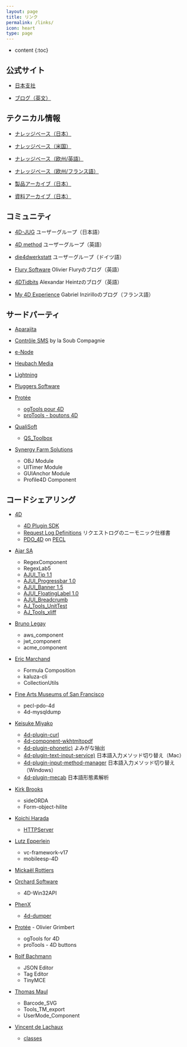 ```yaml
---
layout: page
title: リンク
permalink: /links/
icon: heart
type: page
---
```


* content
{:toc}

## 公式サイト

* [日本支社](https://jp.4d.com/)

* [ブログ（英文）](https://blog.4d.com/)

## テクニカル情報

* [ナレッジベース（日本）](http://kb.4d-japan.com/)

* [ナレッジベース（米国）](https://kb.4d.com/)

* [ナレッジベース（欧州/英語）](https://taow.4d.com/Tech-Tips/tipsList.en.html/)

* [ナレッジベース（欧州/フランス語）](https://taow.4d.com/Tech-Tips/tipsList.fr.html/)

* [製品アーカイブ（日本）](http://library.4d-japan.com/PRODUCTS/4D/)

* [資料アーカイブ（日本）](http://library.4d-japan.com/REFERENCE/)

## コミュニティ

* [4D-JUG](http://4djug.forumjap.com/) ユーザーグループ（日本語）

* [4D method](https://4dmethod.com/) ユーザーグループ（英語）

* [die4dwerkstatt](https://die4dwerkstatt.de/) ユーザーグループ（ドイツ語）

* [Flury Software](https://flury-software.ch/category/4d/) Olivier Fluryのブログ（英語）

* [4DTidbits](http://blog.heintz.net) Alexandar Heintzのブログ（英語）

* [My 4D Experience](https://my4dexperience.home.blog) Gabriel Inzirilloのブログ（フランス語）

## サードパーティ

* [Aparajita](https://aparajita.com/)

* [Contrôle SMS](https://www.controle-sms.com/en/) by la Soub Compagnie

* [e-Node](http://www.e-node.net/)

* [Heubach Media](https://www.hmplugins.com/)

* [Lightning](http://www.grahamlangley.co.uk/)

* [Pluggers Software](https://www.pluggers.nl/)

* [Protée](https://www.protee.org/index.php/fr/)
    * [ogTools pour 4D](https://www.protee.org/index.php/en/download-en/ogtools)
    * [proTools - boutons 4D](https://www.protee.org/index.php/fr/produits/outils-de-gestion/protools)
    
* [QualiSoft](http://association-qualisoft.eu)
    * [QS_Toolbox](http://association-qualisoft.eu/qs_toolbox/telechargement-qs_toolbox/)

* [Synergy Farm Solutions](http://www.synergyfarmsolutions.com/styled/index.html)
    * OBJ Module
    * UITimer Module
    * GUIAnchor Module
    * Profile4D Component
    
## コードシェアリング

* [4D](https://github.com/4d)
    * [4D Plugin SDK](https://github.com/4d/4D-Plugin-SDK)
    * [Request Log Definitions](https://github.com/4d/request-log-definitions) リクエストログのニーモニック仕様書
    * [PDO_4D](https://php.net/pdo_4d) on [PECL](http://pecl.php.net/package/PDO_4D)

* [Ajar SA](https://github.com/AJARProject)
    * RegexComponent
    * RegexLab5
    * [AJUI_Tip 1.1](https://ch-fr.4d.com/ajuitip-11/)
    * [AJUI_Progressbar 1.0](https://ch-fr.4d.com/ajuiprogressbar-10/)
    * [AJUI_Banner 1.5](https://ch-fr.4d.com/ajuibanner-15/)
    * [AJUI_FloatingLabel 1.0](https://ch-fr.4d.com/ajuifloatinglabel)
    * [ AJUI_Breadcrumb](https://ch-fr.4d.com/ajuibreadcrumb)
    * [AJ_Tools_UnitTest](https://ch-fr.4d.com/ajtoolsunittest)
    * [AJ_Tools_xliff](https://ch-fr.4d.com/ajtoolsxliff)

    
* [Bruno Legay](https://github.com/blegay)
    * aws_component
    * jwt_component
    * acme_component
    
* [Eric Marchand](https://github.com/mesopelagique)
    * Formula Composition
    * kaluza-cli
    * CollectionUtils
   
* [Fine Arts Museums of San Francisco](https://github.com/famsf)
    * pecl-pdo-4d
    * 4d-mysqldump

* [Keisuke Miyako](https://github.com/miyako)

    * [4d-plugin-curl](https://github.com/miyako/4d-plugin-curl-v2)
    * [4d-component-wkhtmltopdf](https://github.com/miyako/4d-component-wkhtmltopdf)
    * [4d-plugin-phonetic)](https://github.com/miyako/4d-plugin-x-phonetic) よみがな抽出
    * [4d-plugin-text-input-service)](https://github.com/miyako/4d-plugin-text-input-context) 日本語入力メソッド切り替え（Mac）
    * [4d-plugin-input-method-manager](https://github.com/miyako/4d-plugin-input-method-manager) 日本語入力メソッド切り替え（Windows）
    * [4d-plugin-mecab](https://github.com/miyako/4d-plugin-mecab-v2) 日本語形態素解析

* [Kirk Brooks](https://github.com/KirkBrooks)
    * sideORDA  
    * Form-object-hilite
    
* [Koichi Harada](https://github.com/KoichiHaradaEndor)
    * [HTTPServer](https://github.com/KoichiHaradaEndor/HTTPServer)

* [Lutz Epperlein](https://github.com/elutz)
    * vc-framework-v17
    * mobileesp-4D    
    
* [Mickaël Rottiers](https://github.com/mickaelr4d)

* [Orchard Software](https://github.com/OrchardSoftware)   
    * 4D-Win32API

* [PhenX](https://github.com/PhenX)
    * [4d-dumper](https://github.com/PhenX/4d-dumper)
    
* [Protée](http://www.protee.org/index.php/fr/produits/outils-de-gestion) - Olivier Grimbert
    * ogTools for 4D
    * proTools - 4D buttons

* [Rolf Bachmann](https://github.com/4dgeek)
    * JSON Editor
    * Tag Editor
    * TinyMCE
    
* [Thomas Maul](https://github.com/ThomasMaul)
    * Barcode_SVG
    * Tools_TM_export
    * UserMode_Component
    
* [Vincent de Lachaux](https://github.com/vdelachaux)
    * [classes](https://github.com/vdelachaux/classes)
